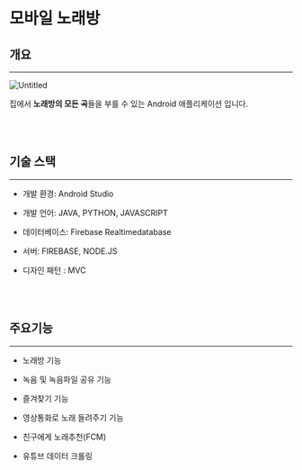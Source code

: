# 모바일 노래방

## 개요

---

![Untitled](https://user-images.githubusercontent.com/39241588/129314119-4fc02276-5301-4c4a-90c3-642a142a7159.png)

집에서 **노래방의 모든 곡**들을 부를 수 있는 Android 애플리케이션 입니다.

</br>
</br>

## 기술 스택

---

- 개발 환경: Android Studio

- 개발 언어: JAVA, PYTHON, JAVASCRIPT

- 데이터베이스: Firebase Realtimedatabase

- 서버: FIREBASE, NODE.JS

- 디자인 패턴 : MVC

</br>
</br>

## 주요기능

---

- 노래방 기능

- 녹음 및 녹음파일 공유 기능

- 즐겨찾기 기능

- 영상통화로 노래 들려주기 기능

- 친구에게 노래추천(FCM)

- 유튜브 데이터 크롤링
